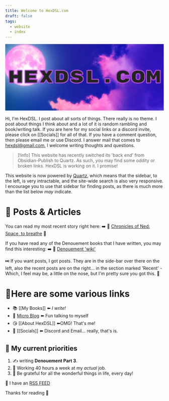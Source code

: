 ```yaml
---
title: Welcome to HexDSL.com
draft: false
tags:
  - website
  - index
---
```

![HexDSL Banner](WebBanner.jpg)

Hi, I'm HexDSL. I post about all sorts of things. There really is no theme. I post about things I think about and a lot of it is random rambling and book/writing talk. If you are here for my social links or a discord invite, please click on [[Socials]] for all of that. If you have a comment question, then please email me or use Discord. I answer mail that comes to [hexdsl@gmail.com,](mailto:hexdsl@gmail.com) I welcome writing thoughts and questions.

> [!info]
>  This website has recently switched its 'back end' from Obsidian-Publish to Quartz. As such, you may find some oddity or broken links. HexDSL is working on it. I promise! 
> 

This website is now powered by [Quartz](https://quartz.jzhao.xyz), which means that the sidebar, to the left, is very intractable, and the site-wide search is also very responsive. I encourage you to use that sidebar for finding posts, as there is much more than the list below *may* indicate.

# 📰 Posts & Articles
You can read my most recent story right here:
➡️ 📖 [Chronicles of Ned: Space, to breathe](<Writing/ChroniclesOfNed/Space, to Breathe/Start Here.md>) 🚀

If you have read any of the Denouement books that I have written, you may find this interesting:
➡️ 📖 [Denouement 'wiki'](<Writing/Denouement/Denouement notes.md>)

⏭️ If you want posts, I got posts. They are in the side-bar over there on the left, also the recent posts are on the right... in the section marked 'Recent' - Which, I feel may be, a little on the nose, but I'm pretty sure you got this. 💋

# 🔗Here are some various links
- 📚 [[My Books]] ⬅️ *I write!*
- 🦠 [Micro Blog](https://getupnote.com/share/notes/AUiZ14tRv0anStjXFyr6Xg51TGB3/3d37c69e-e152-4dee-a1cb-e63fd10b8c94) ⬅️ Fun talking to myself
- 😘 [[About HexDSL]] ⬅️OMG! That's me!
- 🦩 [[Socials]] ⬅️ Discord and Email... really, that's is.

## 🌃 My current priorities
1. ✍️ writing **Denouement Part 3**.
2. 💼 Working 40 hours a week at my *actual* job.
4. 🥰 Be grateful for all the wonderful things in life, every day!

🛜 I have an [RSS FEED](https://hexdsl.com/index.xml)

Thanks for reading 👋 